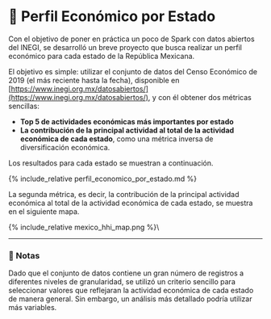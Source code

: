 # 🧾 Perfil Económico por Estado

Con el objetivo de poner en práctica un poco de Spark con datos abiertos del INEGI, se desarrolló un breve proyecto que busca realizar un perfil económico para cada estado de la República Mexicana.

El objetivo es simple: utilizar el conjunto de datos del Censo Económico de 2019 (el más reciente hasta la fecha), disponible en [https://www.inegi.org.mx/datosabiertos/](https://www.inegi.org.mx/datosabiertos/), y con él obtener dos métricas sencillas:

- **Top 5 de actividades económicas más importantes por estado**  
- **La contribución de la principal actividad al total de la actividad económica de cada estado**, como una métrica inversa de diversificación económica.

Los resultados para cada estado se muestran a continuación.

{% include_relative perfil_economico_por_estado.md %}

La segunda métrica, es decir, la contribución de la principal actividad económica al total de la actividad económica de cada estado, se muestra en el siguiente mapa.

{% include_relative mexico_hhi_map.png %}\


---

### 📝 Notas

Dado que el conjunto de datos contiene un gran número de registros a diferentes niveles de granularidad, se utilizó un criterio sencillo para seleccionar valores que reflejaran la actividad económica de cada estado de manera general. Sin embargo, un análisis más detallado podría utilizar más variables.
